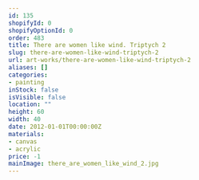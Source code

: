 ```yaml
---
id: 135
shopifyId: 0
shopifyOptionId: 0
order: 483
title: There are women like wind. Triptych 2
slug: there-are-women-like-wind-triptych-2
url: art-works/there-are-women-like-wind-triptych-2
aliases: []
categories:
- painting
inStock: false
isVisible: false
location: ""
height: 60
width: 40
date: 2012-01-01T00:00:00Z
materials:
- canvas
- acrylic
price: -1
mainImage: there_are_women_like_wind_2.jpg
---
```

